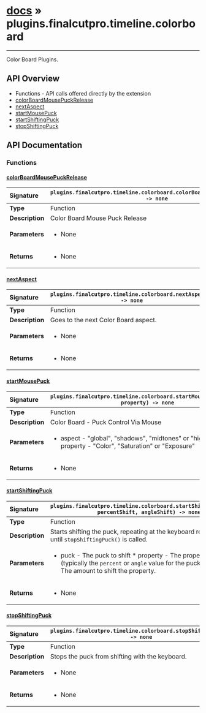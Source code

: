 # [docs](index.md) » plugins.finalcutpro.timeline.colorboard
---

Color Board Plugins.

## API Overview
* Functions - API calls offered directly by the extension
 * [colorBoardMousePuckRelease](#colorboardmousepuckrelease)
 * [nextAspect](#nextaspect)
 * [startMousePuck](#startmousepuck)
 * [startShiftingPuck](#startshiftingpuck)
 * [stopShiftingPuck](#stopshiftingpuck)

## API Documentation

### Functions

#### [colorBoardMousePuckRelease](#colorboardmousepuckrelease)
| <span style="float: left;">**Signature**</span> | <span style="float: left;">`plugins.finalcutpro.timeline.colorboard.colorBoardMousePuckRelease() -> none` </span>                                                          |
| -----------------------------------------------------|---------------------------------------------------------------------------------------------------------|
| **Type**                                             | Function |
| **Description**                                      | Color Board Mouse Puck Release |
| **Parameters**                                       | <ul><li>None</li></ul> |
| **Returns**                                          | <ul><li>None</li></ul> |

#### [nextAspect](#nextaspect)
| <span style="float: left;">**Signature**</span> | <span style="float: left;">`plugins.finalcutpro.timeline.colorboard.nextAspect() -> none` </span>                                                          |
| -----------------------------------------------------|---------------------------------------------------------------------------------------------------------|
| **Type**                                             | Function |
| **Description**                                      | Goes to the next Color Board aspect. |
| **Parameters**                                       | <ul><li>None</li></ul> |
| **Returns**                                          | <ul><li>None</li></ul> |

#### [startMousePuck](#startmousepuck)
| <span style="float: left;">**Signature**</span> | <span style="float: left;">`plugins.finalcutpro.timeline.colorboard.startMousePuck(aspect, property) -> none` </span>                                                          |
| -----------------------------------------------------|---------------------------------------------------------------------------------------------------------|
| **Type**                                             | Function |
| **Description**                                      | Color Board - Puck Control Via Mouse |
| **Parameters**                                       | <ul><li>aspect - "global", "shadows", "midtones" or "highlights" * property - "Color", "Saturation" or "Exposure"</li></ul> |
| **Returns**                                          | <ul><li>None</li></ul> |

#### [startShiftingPuck](#startshiftingpuck)
| <span style="float: left;">**Signature**</span> | <span style="float: left;">`plugins.finalcutpro.timeline.colorboard.startShiftingPuck(puck, percentShift, angleShift) -> none` </span>                                                          |
| -----------------------------------------------------|---------------------------------------------------------------------------------------------------------|
| **Type**                                             | Function |
| **Description**                                      | Starts shifting the puck, repeating at the keyboard repeat rate. Runs until `stopShiftingPuck()` is called. |
| **Parameters**                                       | <ul><li>puck         - The puck to shift * property      - The property to shift (typically the <code>percent</code> or <code>angle</code> value for the puck) * amount        - The amount to shift the property.</li></ul> |
| **Returns**                                          | <ul><li>None</li></ul> |

#### [stopShiftingPuck](#stopshiftingpuck)
| <span style="float: left;">**Signature**</span> | <span style="float: left;">`plugins.finalcutpro.timeline.colorboard.stopShiftingPuck() -> none` </span>                                                          |
| -----------------------------------------------------|---------------------------------------------------------------------------------------------------------|
| **Type**                                             | Function |
| **Description**                                      | Stops the puck from shifting with the keyboard. |
| **Parameters**                                       | <ul><li>None</li></ul> |
| **Returns**                                          | <ul><li>None</li></ul> |


